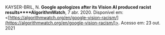 KAYSER-BRIL, N. **Google apologizes after its Vision AI produced racist results****AlgorithmWatch**, 7 abr. 2020. Disponível em: <[https://algorithmwatch.org/en/google-vision-racism/](https://algorithmwatch.org/en/google-vision-racism/)>. Acesso em: 23 out. 2021